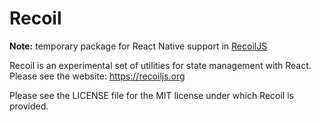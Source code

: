 # Recoil 

**Note:** temporary package for React Native support in [RecoilJS](https://github.com/facebookexperimental/Recoil)

Recoil is an experimental set of utilities for state management with React. Please see the website: https://recoiljs.org

Please see the LICENSE file for the MIT license under which Recoil is provided.
